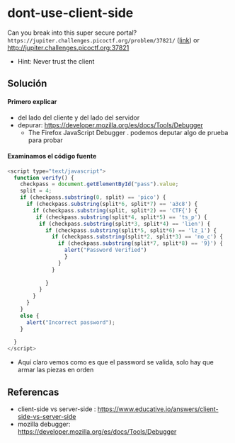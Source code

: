 # dont-use-client-side
Can you break into this super secure portal? `https://jupiter.challenges.picoctf.org/problem/37821/` ([link](https://jupiter.challenges.picoctf.org/problem/37821/)) or http://jupiter.challenges.picoctf.org:37821
- Hint: Never trust the client

## Solución
#### Primero explicar
- del lado del cliente y del lado del servidor
- depurar: https://developer.mozilla.org/es/docs/Tools/Debugger
	- The Firefox JavaScript Debugger
. podemos deputar algo de prueba para probar

#### Examinamos el código fuente
```javascript
<script type="text/javascript">
  function verify() {
    checkpass = document.getElementById("pass").value;
    split = 4;
    if (checkpass.substring(0, split) == 'pico') {
      if (checkpass.substring(split*6, split*7) == 'a3c8') {
        if (checkpass.substring(split, split*2) == 'CTF{') {
         if (checkpass.substring(split*4, split*5) == 'ts_p') {
          if (checkpass.substring(split*3, split*4) == 'lien') {
            if (checkpass.substring(split*5, split*6) == 'lz_1') {
              if (checkpass.substring(split*2, split*3) == 'no_c') {
                if (checkpass.substring(split*7, split*8) == '9}') {
                  alert("Password Verified")
                  }
                }
              }
      
            }
          }
        }
      }
    }
    else {
      alert("Incorrect password");
    }
    
  }
</script>
```
- Aquí claro vemos como es que el password se valida, solo hay que armar las piezas en orden

## Referencas
- client-side vs server-side : https://www.educative.io/answers/client-side-vs-server-side
- mozilla debugger:  https://developer.mozilla.org/es/docs/Tools/Debugger
